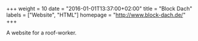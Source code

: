 +++
weight = 10
date = "2016-01-01T13:37:00+02:00"
title = "Block Dach"
labels = ["Website", "HTML"]
homepage = "http://www.block-dach.de/"
+++

A website for a roof-worker.
<!--more-->